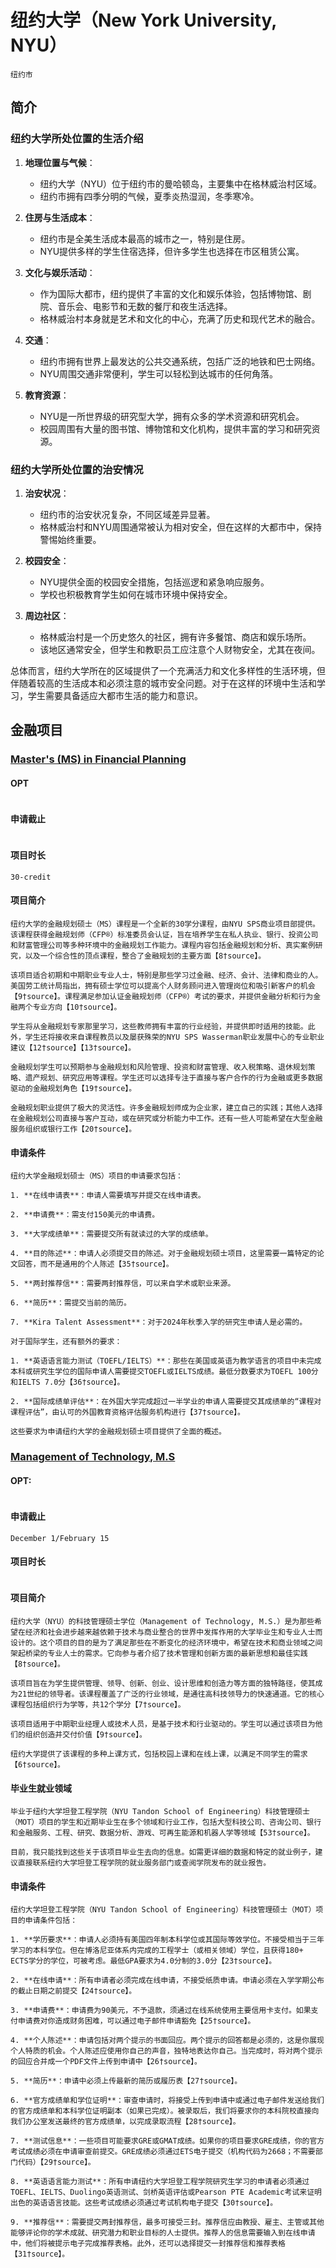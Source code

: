 # 纽约大学（New York University, NYU）
`纽约市`

## 简介

### 纽约大学所处位置的生活介绍

1. **地理位置与气候**：
   - 纽约大学（NYU）位于纽约市的曼哈顿岛，主要集中在格林威治村区域。
   - 纽约市拥有四季分明的气候，夏季炎热湿润，冬季寒冷。

2. **住房与生活成本**：
   - 纽约市是全美生活成本最高的城市之一，特别是住房。
   - NYU提供多样的学生住宿选择，但许多学生也选择在市区租赁公寓。

3. **文化与娱乐活动**：
   - 作为国际大都市，纽约提供了丰富的文化和娱乐体验，包括博物馆、剧院、音乐会、电影节和无数的餐厅和夜生活选择。
   - 格林威治村本身就是艺术和文化的中心，充满了历史和现代艺术的融合。

4. **交通**：
   - 纽约市拥有世界上最发达的公共交通系统，包括广泛的地铁和巴士网络。
   - NYU周围交通非常便利，学生可以轻松到达城市的任何角落。

5. **教育资源**：
   - NYU是一所世界级的研究型大学，拥有众多的学术资源和研究机会。
   - 校园周围有大量的图书馆、博物馆和文化机构，提供丰富的学习和研究资源。

### 纽约大学所处位置的治安情况

1. **治安状况**：
   - 纽约市的治安状况复杂，不同区域差异显著。
   - 格林威治村和NYU周围通常被认为相对安全，但在这样的大都市中，保持警惕始终重要。

2. **校园安全**：
   - NYU提供全面的校园安全措施，包括巡逻和紧急响应服务。
   - 学校也积极教育学生如何在城市环境中保持安全。

3. **周边社区**：
   - 格林威治村是一个历史悠久的社区，拥有许多餐馆、商店和娱乐场所。
   - 该地区通常安全，但学生和教职员工应注意个人财物安全，尤其在夜间。

总体而言，纽约大学所在的区域提供了一个充满活力和文化多样性的生活环境，但伴随着较高的生活成本和必须注意的城市安全问题。对于在这样的环境中生活和学习，学生需要具备适应大都市生活的能力和意识。

## 金融项目
### [Master's (MS) in Financial Planning](https://www.sps.nyu.edu/homepage/academics/masters-degrees/ms-in-financial-planning.html)

#### OPT
```

```

#### 申请截止
```

```

#### 项目时长
```
30-credit
```

#### 项目简介
```
纽约大学的金融规划硕士（MS）课程是一个全新的30学分课程，由NYU SPS商业项目部提供。该课程获得金融规划师（CFP®）标准委员会认证，旨在培养学生在私人执业、银行、投资公司和财富管理公司等多种环境中的金融规划工作能力。课程内容包括金融规划和分析、真实案例研究，以及一个综合性的顶点课程，整合了金融规划的主要方面【8†source】。

该项目适合初期和中期职业专业人士，特别是那些学习过金融、经济、会计、法律和商业的人。美国劳工统计局指出，拥有硕士学位可以提高个人财务顾问进入管理岗位和吸引新客户的机会【9†source】。课程满足参加认证金融规划师（CFP®）考试的要求，并提供金融分析和行为金融两个专业方向【10†source】。

学生将从金融规划专家那里学习，这些教师拥有丰富的行业经验，并提供即时适用的技能。此外，学生还将接收来自课程教员以及屡获殊荣的NYU SPS Wasserman职业发展中心的专业职业建议【12†source】【13†source】。

金融规划学生可以预期参与金融规划和风险管理、投资和财富管理、收入税策略、退休规划策略、遗产规划、研究应用等课程。学生还可以选择专注于直接与客户合作的行为金融或更多数据驱动的金融规划角色【19†source】。

金融规划职业提供了极大的灵活性。许多金融规划师成为企业家，建立自己的实践；其他人选择在金融规划公司直接与客户互动，或在研究或分析能力中工作。还有一些人可能希望在大型金融服务组织或银行工作【20†source】。
```

#### 申请条件
```
纽约大学金融规划硕士（MS）项目的申请要求包括：

1. **在线申请表**：申请人需要填写并提交在线申请表。

2. **申请费**：需支付150美元的申请费。

3. **大学成绩单**：需要提交所有就读过的大学的成绩单。

4. **目的陈述**：申请人必须提交目的陈述。对于金融规划硕士项目，这里需要一篇特定的论文回答，而不是通用的个人陈述【35†source】。

5. **两封推荐信**：需要两封推荐信，可以来自学术或职业来源。

6. **简历**：需提交当前的简历。

7. **Kira Talent Assessment**：对于2024年秋季入学的研究生申请人是必需的。

对于国际学生，还有额外的要求：

1. **英语语言能力测试（TOEFL/IELTS）**：那些在美国或英语为教学语言的项目中未完成本科或研究生学位的国际申请人需要提交TOEFL或IELTS成绩。最低分数要求为TOEFL 100分和IELTS 7.0分【36†source】。

2. **国际成绩单评估**：在外国大学完成超过一半学业的申请人需要提交其成绩单的“课程对课程评估”，由认可的外国教育资格评估服务机构进行【37†source】。

这些要求为申请纽约大学的金融规划硕士项目提供了全面的概述。
```

### [Management of Technology, M.S]()

#### OPT: 
```

```

#### 申请截止
```
December 1/February 15
``` 

#### 项目时长
```

```

#### 项目简介
```
纽约大学（NYU）的科技管理硕士学位（Management of Technology, M.S.）是为那些希望在经济和社会进步越来越依赖于技术与商业整合的世界中发挥作用的大学毕业生和专业人士而设计的。这个项目的目的是为了满足那些在不断变化的经济环境中，希望在技术和商业领域之间架起桥梁的专业人士的需求。它向参与者介绍了技术管理和创新方面的最新思想和最佳实践【8†source】。

该项目旨在为学生提供管理、领导、创新、创业、设计思维和创造力等方面的独特路径，使其成为21世纪的领导者。该课程覆盖了广泛的行业领域，是通往高科技领导力的快速通道。它的核心课程包括组织行为学等，共12个学分【7†source】。

该项目适用于中期职业经理人或技术人员，是基于技术和行业驱动的。学生可以通过该项目为他们的组织创造并交付价值【9†source】。

纽约大学提供了该课程的多种上课方式，包括校园上课和在线上课，以满足不同学生的需求【6†source】。
```

#### 毕业生就业领域
```
毕业于纽约大学坦登工程学院（NYU Tandon School of Engineering）科技管理硕士（MOT）项目的学生和近期毕业生在多个领域和行业工作，包括大型科技公司、咨询公司、银行和金融服务、工程、研究、数据分析、游戏、可再生能源和机器人学等领域【53†source】。

目前，我只能找到这些关于该项目毕业生去向的信息。如需更详细的数据和特定的就业例子，建议直接联系纽约大学坦登工程学院的就业服务部门或查阅学院发布的就业报告。
```

#### 申请条件
```
纽约大学坦登工程学院（NYU Tandon School of Engineering）科技管理硕士（MOT）项目的申请条件包括：

1. **学历要求**：申请人必须持有美国四年制本科学位或其国际等效学位。不接受相当于三年学习的本科学位。但在博洛尼亚体系内完成的工程学士（或相关领域）学位，且获得180+ ECTS学分的学位，可被考虑。最低GPA要求为4.0分制的3.0分【23†source】。

2. **在线申请**：所有申请者必须完成在线申请，不接受纸质申请。申请必须在入学学期公布的截止日期之前提交【24†source】。

3. **申请费**：申请费为90美元，不予退款，须通过在线系统使用主要信用卡支付。如果支付申请费对你造成财务困难，可以通过电子邮件申请豁免【25†source】。

4. **个人陈述**：申请包括对两个提示的书面回应。两个提示的回答都是必须的，这是你展现个人特质的机会。个人陈述应使用你自己的声音，独特地表达你自己。当完成时，将对两个提示的回应合并成一个PDF文件上传到申请中【26†source】。

5. **简历**：申请中必须上传最新的简历或履历表【27†source】。

6. **官方成绩单和学位证明**：审查申请时，将接受上传到申请中或通过电子邮件发送给我们的官方成绩单和本科学位证明副本（如果已完成）。被录取后，我们将要求你的本科院校直接向我们办公室发送最终的官方成绩单，以完成录取流程【28†source】。

7. **测试信息**：一些项目可能要求GRE或GMAT成绩。如果你的项目要求GRE成绩，你的官方考试成绩必须在申请审查前提交。GRE成绩必须通过ETS电子提交（机构代码为2668；不需要部门代码）【29†source】。

8. **英语语言能力测试**：所有申请纽约大学坦登工程学院研究生学习的申请者必须通过TOEFL、IELTS、Duolingo英语测试、剑桥英语评估或Pearson PTE Academic考试来证明出色的英语语言技能。这些考试成绩必须通过考试机构电子提交【30†source】。

9. **推荐信**：需要提交两封推荐信，最多可接受三封。推荐信应由教授、雇主、主管或其他能够评论你的学术成就、研究潜力和职业目标的人士提供。推荐人的信息需要输入到在线申请中，他们将被提示电子完成推荐表格。此外，还可以选择提交一封推荐信和推荐表格【31†source】。
```